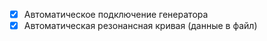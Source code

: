 - [x] Автоматическое подключение генератора
- [x] Автоматическая резонансная кривая (данные в файл)
